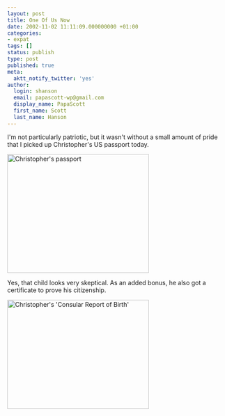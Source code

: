```yaml
---
layout: post
title: One Of Us Now
date: 2002-11-02 11:11:09.000000000 +01:00
categories:
- expat
tags: []
status: publish
type: post
published: true
meta:
  aktt_notify_twitter: 'yes'
author:
  login: shanson
  email: papascott-wp@gmail.com
  display_name: PapaScott
  first_name: Scott
  last_name: Hanson
---
```

<p>I'm not particularly patriotic, but it wasn't without a small amount of pride that I picked up Christopher's US passport today.</p>
<p><img alt="Christopher's passport" src="http://www.papascott.de/wordpress/wp-content/uploads/2002/11/crhpass.jpg" width="325" height="273" border="0" /></p>
<p>Yes, that child looks very skeptical. As an added bonus, he also got a certificate to prove his citizenship.</p>
<p><img alt="Christopher's 'Consular Report of Birth'" src="http://www.papascott.de/wordpress/wp-content/uploads/2002/11/crhcert.jpg" width="325" height="251" border="0" /></p>
